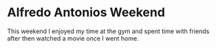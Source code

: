 
<!DOCTYPE html>
<html>
    <head>
 <title> Alfredos Antonio Portfolio </title>
</head>
<body>
<h1> Alfredo Antonios Weekend</h1>
This weekend I enjoyed my time at the gym and spent time with friends after then watched a movie once I went home.
</body>



</html>
